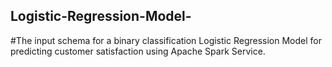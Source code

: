 ## Logistic-Regression-Model-
#The input schema for a binary classification Logistic Regression Model for predicting customer satisfaction using Apache Spark Service.
